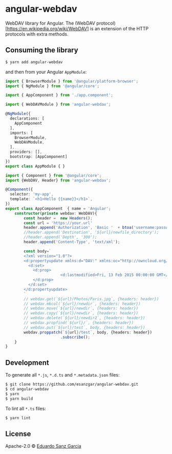 # angular-webdav

WebDAV library for Angular. The (WebDAV protocol)[https://en.wikipedia.org/wiki/WebDAV] is an extension of the HTTP protocols with extra methods.

## Consuming the library

```bash
$ yarn add angular-webdav
```

and then from your Angular `AppModule`:

```typescript
import { BrowserModule } from '@angular/platform-browser';
import { NgModule } from '@angular/core';

import { AppComponent } from './app.component';

import { WebDAVModule } from 'angular-webdav';

@NgModule({
  declarations: [
    AppComponent
  ],
  imports: [
    BrowserModule,
    WebDAVModule,
  ],
  providers: [],
  bootstrap: [AppComponent]
})
export class AppModule { }
```

```typescript
import { Component } from '@angular/core';
import {WebDAV, Header} from 'angular-webdav';

@Component({
  selector: 'my-app',
  template: `<h1>Hello {{name}}</h1>`,
})
export class AppComponent  { name = 'Angular';
    constructor(private webdav: WebDAV){
        const header =  new Headers();
        const url = 'https://your.url'
        header.append('Authorization', 'Basic '  + btoa('username:password'));
        //header.append('Destination', '${url}/newfile_directory');
        //header.append('Depth', '300');
        header.append('Content-Type', 'text/xml');

        const body=`
        <?xml version="1.0"?>
        <d:propertyupdate xmlns:d="DAV:" xmlns:oc="http://owncloud.org/ns">
          <d:set>
            <d:prop>
                        <d:lastmodified>Fri, 13 Feb 2015 00:00:00 GMT</d:lastmodified>
            </d:prop>
          </d:set>
        </d:propertyupdate>
        `
        // webdav.get(`${url}/Photos/Paris.jpg`, {headers: header})
        // webdav.mkcol(`${url}/newdir`, {headers: header})
        // webdav.move(`${url}/newdir`, {headers: header})
        // webdav.copy(`${url}/newdir`, {headers: header})
        // webdav.delete(`${url}/newdir2`, {headers: header})
        // webdav.propfind(`${url}/`, {headers: header})
        // webdav.put(`${url}/test`, body, {headers: header})
        webdav.proppatch(`${url}/test`, body, {headers: header})
                        .subscribe();
    }
}
```

## Development

To generate all `*.js`, `*.d.ts` and `*.metadata.json` files:

```bash
$ git clone https://github.com/esanzgar/angular-webdav.git
$ cd angular-webdav
$ yarn
$ yarn build
```

To lint all `*.ts` files:

```bash
$ yarn lint
```

## License

Apache-2.0 © [Eduardo Sanz García](mailto:eduardo@ebi.ac.uk)

